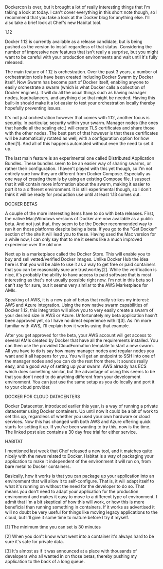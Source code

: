 Dockercon is over, but it brought a lot of really interesting things that I'm taking a look at today. I can't cover everything in this short note though, so I recommend that you take a look at the Docker blog for anything else. I'll also take a brief look at Chef's new Habitat tool.



1.12


Docker 1.12 is currently available as a release candidate, but is being pushed as the version to install regardless of that status. Considering the number of impressive new features that isn't really a surprise, but you might want to be careful with your production environments and wait until it's fully released.

The main feature of 1.12 is orchestration. Over the past 3 years, a number of orchestration tools have been created including Docker Swarm by Docker itself. Now Swarm has become part of Docker itself, enabling anyone to easily orchestrate a swarm (which is what Docker calls a collection of Docker engines). It will do all the usual things such as having manager nodes, loadbalancers, and anything else that might be needed. Having this built-in should make it a lot easier to test your orchestration locally thereby hopefully preventing issues.

It's not just orchestration however that comes with 1.12, another focus is security. In particular, security within your swarm. Manager nodes (the ones that handle all the scaling etc.) will create TLS certificates and share those with the other nodes. The best part of that however is that these certificates will be automatically rotated as well, with a configuration option for how often[1]. And all of this happens automated without even the need to set it up.

The last main feature is an experimental one called Distributed Application Bundles. These bundles seem to be an easier way of sharing swarms, or rather their configuration. I haven't played with this yet though, so I'm not entirely sure how they are different from Docker Compose. Especially as one way of creating them is by using an existing Compose file. I suspect that it will contain more information about the swarm, making it easier to port it to a different environment. It is still experimental though, so I don't think it will be ready for production use until at least 1.13 comes out.



DOCKER BETAS


A couple of the more interesting items have to do with beta releases. First, the native Mac/Windows versions of Docker are now available as a public beta. And not just that, they seem to be the Docker recommended way to run it on those platforms despite being a beta. If you go to the "Get Docker" section of the site it will lead you to these. Having used the Mac version for a while now, I can only say that to me it seems like a much improved experience over the old one.

Next up is a marketplace called the Docker Store. This will enable you to buy and sell vetted/verified Docker images. Unlike Docker Hub the idea here is that you will be able to use it as a way to get free or paid containers that you can be reasonably sure are trustworthy[2]. While the verification is nice, it's probably the ability to have access to paid software that is most interesting as that's not usually possible right now. I'm not in this beta so I can't say for sure, but it seems very similar to the AWS Marketplace for AMIs.

Speaking of AWS, it is a new pair of betas that really strikes my interest: AWS and Azure integration. Using the now native swarm capabilities of Docker 1.12, this integration will allow you to very easily create a swarm of your desired size in AWS or Azure. Unfortunately my beta application hasn't been approved yet, so I have no direct experience with it[3]. As I'm more familiar with AWS, I'll explain how it works using that example.

After you get approved for the beta, your AWS account will get access to several AMIs created by Docker that have all the requirements installed. You can then use the provided CloudFormation template to start a new swarm. All you have to do is say how many manager nodes and regular nodes you want and it all happens for you. You will get an endpoint to SSH into one of the manager nodes and you can do the rest from there. It sounds really easy, and a good way of setting up your swarm. AWS already has ECS which does something similar, but the advantage of using this seems to be that you don't need to do anything different from your development environment. You can just use the same setup as you do locally and port it to your cloud provider.



DOCKER FOR CLOUD DATACENTERS


Docker Datacenter, introduced earlier this year, is a way of running a private datacenter using Docker containers. Up until now it could be a bit of work to set this up, regardless of whether you used your own hardware or cloud services. Now this has changed with both AWS and Azure offering quick starts for setting it up. If you've been wanting to try this, now is the time. The linked post also contains a 30 day free trial for either service.



HABITAT


I mentioned last week that Chef released a new tool, and it matches quite nicely with the news related to Docker. Habitat is a way of packaging your application to make it independent of the environment it will run on, from bare metal to Docker containers.

Basically, how it works is that you can package up your application into an environment that will allow it to self-configure. That is, it will adapt itself to what it's running on without the need for the developer to do so. That means you don't need to adapt your application for the production environment and makes it easy to move to a different type of environment. I admit that I'm a bit skeptical of how this will work, or how this is more beneficial than running something in containers. If it works as advertised it will no doubt be very useful for things like moving legacy applications to the cloud, but I'll give it some time to mature before I try it myself.

[1] The minimum time you can set is 30 minutes

[2] When you don't know what went into a container it's always hard to be sure it's safe for private data.

[3] It's almost as if it was announced at a place with thousands of developers who all wanted in on those betas, thereby pushing my application to the back of a long queue.
